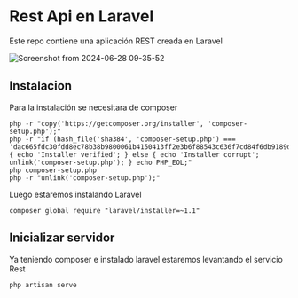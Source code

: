 # Rest Api en Laravel
Este repo contiene una aplicación REST creada en Laravel

![Screenshot from 2024-06-28 09-35-52](https://github.com/reizoor/prueba-tecnica/assets/51760115/f7294b43-cbeb-49ea-817d-56759decb729)


## Instalacion
Para la instalación se necesitara de composer 
```
php -r "copy('https://getcomposer.org/installer', 'composer-setup.php');"
php -r "if (hash_file('sha384', 'composer-setup.php') === 'dac665fdc30fdd8ec78b38b9800061b4150413ff2e3b6f88543c636f7cd84f6db9189d43a81e5503cda447da73c7e5b6') { echo 'Installer verified'; } else { echo 'Installer corrupt'; unlink('composer-setup.php'); } echo PHP_EOL;"
php composer-setup.php
php -r "unlink('composer-setup.php');"
```

Luego estaremos instalando Laravel
```
composer global require "laravel/installer=~1.1"
```

## Inicializar servidor
Ya teniendo composer e instalado laravel estaremos levantando el servicio Rest
```
php artisan serve
```
